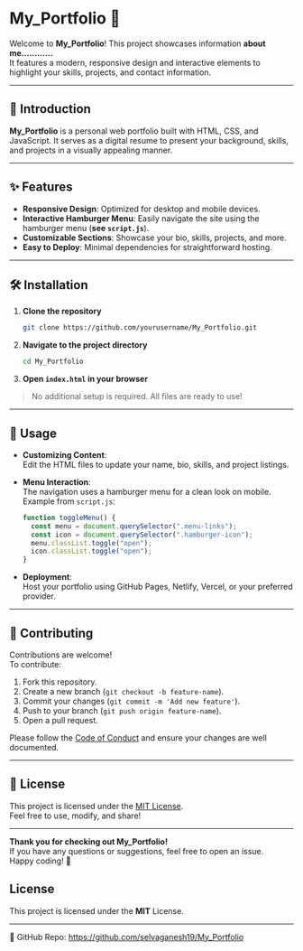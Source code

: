 # My_Portfolio 🚀

Welcome to **My_Portfolio**! This project showcases information **about me............**  
It features a modern, responsive design and interactive elements to highlight your skills, projects, and contact information.

---

## 📝 Introduction

**My_Portfolio** is a personal web portfolio built with HTML, CSS, and JavaScript. It serves as a digital resume to present your background, skills, and projects in a visually appealing manner.

---

## ✨ Features

- **Responsive Design**: Optimized for desktop and mobile devices.
- **Interactive Hamburger Menu**: Easily navigate the site using the hamburger menu (**see `script.js`**).
- **Customizable Sections**: Showcase your bio, skills, projects, and more.
- **Easy to Deploy**: Minimal dependencies for straightforward hosting.

---

## 🛠️ Installation

1. **Clone the repository**
    ```bash
    git clone https://github.com/yourusername/My_Portfolio.git
    ```
2. **Navigate to the project directory**
    ```bash
    cd My_Portfolio
    ```
3. **Open `index.html` in your browser**

> No additional setup is required. All files are ready to use!

---

## 🚀 Usage

- **Customizing Content**:  
  Edit the HTML files to update your name, bio, skills, and project listings.
- **Menu Interaction**:  
  The navigation uses a hamburger menu for a clean look on mobile.  
  Example from `script.js`:

    ```javascript
    function toggleMenu() {
      const menu = document.querySelector(".menu-links");
      const icon = document.querySelector(".hamburger-icon");
      menu.classList.toggle("open");
      icon.classList.toggle("open");
    }
    ```

- **Deployment**:  
  Host your portfolio using GitHub Pages, Netlify, Vercel, or your preferred provider.

---

## 🤝 Contributing

Contributions are welcome!  
To contribute:

1. Fork this repository.
2. Create a new branch (`git checkout -b feature-name`).
3. Commit your changes (`git commit -m 'Add new feature'`).
4. Push to your branch (`git push origin feature-name`).
5. Open a pull request.

Please follow the [Code of Conduct](CODE_OF_CONDUCT.md) and ensure your changes are well documented.

---

## 📄 License

This project is licensed under the [MIT License](LICENSE).  
Feel free to use, modify, and share!

---

**Thank you for checking out My_Portfolio!**  
If you have any questions or suggestions, feel free to open an issue.  
Happy coding! 🚀

## License
This project is licensed under the **MIT** License.

---
🔗 GitHub Repo: https://github.com/selvaganesh19/My_Portfolio
